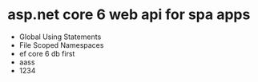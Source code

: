 # asp.net core 6 web api for spa apps
- Global Using Statements
- File Scoped Namespaces
- ef core 6 db first
- aass
- 1234